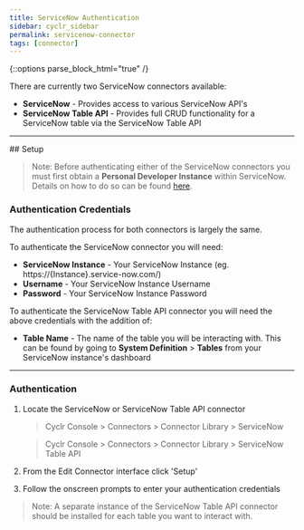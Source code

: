 ```yaml
---
title: ServiceNow Authentication
sidebar: cyclr_sidebar
permalink: servicenow-connector
tags: [connector]
---
```

{::options parse_block_html="true" /}
<section class="card py-5 my-5">
There are currently two ServiceNow connectors available:

- **ServiceNow** - Provides access to various ServiceNow API's
- **ServiceNow Table API** - Provides full CRUD functionality for a ServiceNow table via the ServiceNow Table API

---


</section>
<section class="card py-5 my-5">
## Setup

> Note: Before authenticating either of the ServiceNow connectors you must first obtain a **Personal Developer Instance** within ServiceNow. Details on how to do so can be found [here](https://developer.servicenow.com/dev.do#!/learn/learning-plans/orlando/technology_partner_program/app_store_learnv2_buildmyfirstapp_orlando_personal_developer_instances).

### Authentication Credentials

The authentication process for both connectors is largely the same.

To authenticate the ServiceNow connector you will need:

- **ServiceNow Instance** - Your ServiceNow Instance (eg. https://<span>{Instance}.service-now</span>.com/)
- **Username** - Your ServiceNow Instance Username
- **Password** - Your ServiceNow Instance Password

To authenticate the ServiceNow Table API connector you will need the above credentials with the addition of:

- **Table Name** - The name of the table you will be interacting with. This can be found by going to **System Definition** > **Tables** from your ServiceNow instance's dashboard

---

### Authentication

1. Locate the ServiceNow or ServiceNow Table API connector

   > Cyclr Console > Connectors > Connector Library > ServiceNow
   
   > Cyclr Console > Connectors > Connector Library > ServiceNow Table API

2. From the Edit Connector interface click 'Setup'

3. Follow the onscreen prompts to enter your authentication credentials

> Note: A separate instance of the ServiceNow Table API connector should be installed for each table you want to interact with.

</section>
